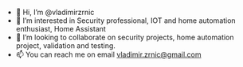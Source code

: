 - 👋 Hi, I’m @vladimirzrnic
- 👀 I’m interested in Security professional, IOT and home automation enthusiast, Home Assistant
- 💞️ I’m looking to collaborate on security projects, home automation project, validation and testing.
- 📫 You can reach me on email vladimir.zrnic@gmail.com

<!---
vladimirzrnic/vladimirzrnic is a ✨ special ✨ repository because its `README.md` (this file) appears on your GitHub profile.
You can click the Preview link to take a look at your changes.
--->
